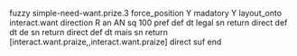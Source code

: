 fuzzy simple-need-want.prize.3
   force_position Y
   madatory Y
   layout_onto interact.want
   direction R
   an AN
   sq 100
   pref 
   def 
    dt legal
    sn 
    return 
    direct 
   def 
    dt de
    sn 
    return 
    direct 
   def 
    dt mais
    sn 
    return [interact.want.praize,,interact.want.praize]
    direct 
   suf 
end
